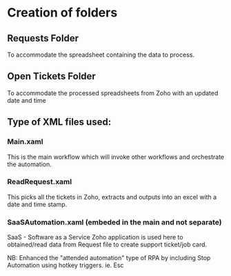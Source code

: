 # Creation of folders

## Requests Folder
To accommodate the spreadsheet containing the data to process.

## Open Tickets Folder
To accommodate the processed spreadsheets from Zoho with an updated date and time

## Type of XML files used:

### Main.xaml

This is the main workflow which will invoke other workflows and orchestrate the automation.

### ReadRequest.xaml

This picks all the tickets in Zoho, extracts and outputs into an excel with a date and time stamp.

### SaaSAutomation.xaml (embeded in the main and not separate)
SaaS - Software as a Service
Zoho application is used here to obtained/read data from Request file to create support ticket/job card. 

NB: Enhanced the "attended automation" type of RPA by including Stop Automation using hotkey triggers. ie. Esc
